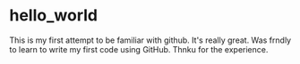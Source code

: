 # hello_world
This is my first attempt to be familiar with github.
It's really great. Was frndly to learn to write my first code using GitHub.
Thnku for the experience.
